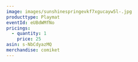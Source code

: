 ```yaml
---
image: images/sunshinespringevkf7xgucayw5l-.jpg
producttype: Playmat
eventId: eUBdWMfNo
pricings:
  - quantity: 1
    price: 25
asin: s-NbCdyazMQ
merchandise: comiket
---
```

